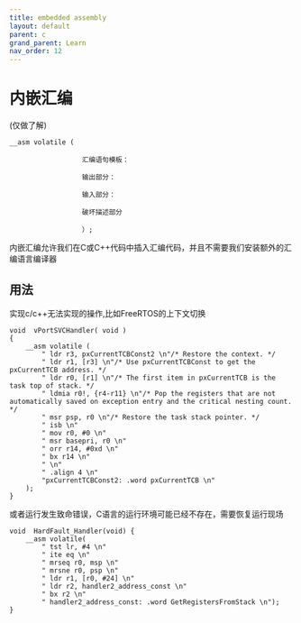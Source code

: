 ```yaml
---
title: embedded assembly
layout: default
parent: c
grand_parent: Learn
nav_order: 12
---
```


# 内嵌汇编

(仅做了解)

    __asm volatile (
    
                      汇编语句模板：
    
                      输出部分：
    
                      输入部分：
    
                      破坏描述部分
    
                      ）;
内嵌汇编允许我们在C或C++代码中插入汇编代码，并且不需要我们安装额外的汇编语言编译器

## 用法

实现c/c++无法实现的操作,比如FreeRTOS的上下文切换

```
void  vPortSVCHandler( void )
{
    __asm volatile (
        " ldr r3, pxCurrentTCBConst2 \n"/* Restore the context. */
        " ldr r1, [r3] \n"/* Use pxCurrentTCBConst to get the pxCurrentTCB address. */
        " ldr r0, [r1] \n"/* The first item in pxCurrentTCB is the task top of stack. */
        " ldmia r0!, {r4-r11} \n"/* Pop the registers that are not automatically saved on exception entry and the critical nesting count. */
        " msr psp, r0 \n"/* Restore the task stack pointer. */
        " isb \n"
        " mov r0, #0 \n"
        " msr basepri, r0 \n"
        " orr r14, #0xd \n"
        " bx r14 \n"
        " \n"
        " .align 4 \n"
        "pxCurrentTCBConst2: .word pxCurrentTCB \n"
    );
}
```

或者运行发生致命错误，C语言的运行环境可能已经不存在，需要恢复运行现场

```
void  HardFault_Handler(void) {
    __asm volatile(
        " tst lr, #4 \n"
        " ite eq \n"
        " mrseq r0, msp \n"
        " mrsne r0, psp \n"
        " ldr r1, [r0, #24] \n"
        " ldr r2, handler2_address_const \n"
        " bx r2 \n"
        " handler2_address_const: .word GetRegistersFromStack \n");
}
```
